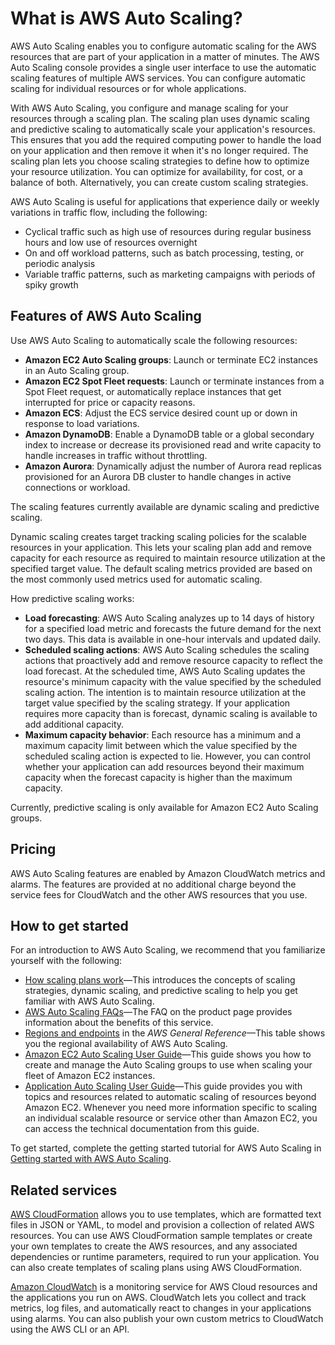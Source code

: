 # What is AWS Auto Scaling?<a name="what-is-aws-auto-scaling"></a>

AWS Auto Scaling enables you to configure automatic scaling for the AWS resources that are part of your application in a matter of minutes\. The AWS Auto Scaling console provides a single user interface to use the automatic scaling features of multiple AWS services\. You can configure automatic scaling for individual resources or for whole applications\. 

With AWS Auto Scaling, you configure and manage scaling for your resources through a scaling plan\. The scaling plan uses dynamic scaling and predictive scaling to automatically scale your application's resources\. This ensures that you add the required computing power to handle the load on your application and then remove it when it's no longer required\. The scaling plan lets you choose scaling strategies to define how to optimize your resource utilization\. You can optimize for availability, for cost, or a balance of both\. Alternatively, you can create custom scaling strategies\. 

AWS Auto Scaling is useful for applications that experience daily or weekly variations in traffic flow, including the following:
+ Cyclical traffic such as high use of resources during regular business hours and low use of resources overnight
+ On and off workload patterns, such as batch processing, testing, or periodic analysis
+ Variable traffic patterns, such as marketing campaigns with periods of spiky growth

## Features of AWS Auto Scaling<a name="scalable-resources"></a>

Use AWS Auto Scaling to automatically scale the following resources:
+ **Amazon EC2 Auto Scaling groups**: Launch or terminate EC2 instances in an Auto Scaling group\. 
+ **Amazon EC2 Spot Fleet requests**: Launch or terminate instances from a Spot Fleet request, or automatically replace instances that get interrupted for price or capacity reasons\. 
+ **Amazon ECS**: Adjust the ECS service desired count up or down in response to load variations\.
+ **Amazon DynamoDB**: Enable a DynamoDB table or a global secondary index to increase or decrease its provisioned read and write capacity to handle increases in traffic without throttling\. 
+ **Amazon Aurora**: Dynamically adjust the number of Aurora read replicas provisioned for an Aurora DB cluster to handle changes in active connections or workload\. 

The scaling features currently available are dynamic scaling and predictive scaling\. 

Dynamic scaling creates target tracking scaling policies for the scalable resources in your application\. This lets your scaling plan add and remove capacity for each resource as required to maintain resource utilization at the specified target value\. The default scaling metrics provided are based on the most commonly used metrics used for automatic scaling\. 

How predictive scaling works:
+ **Load forecasting**: AWS Auto Scaling analyzes up to 14 days of history for a specified load metric and forecasts the future demand for the next two days\. This data is available in one\-hour intervals and updated daily\. 
+ **Scheduled scaling actions**: AWS Auto Scaling schedules the scaling actions that proactively add and remove resource capacity to reflect the load forecast\. At the scheduled time, AWS Auto Scaling updates the resource's minimum capacity with the value specified by the scheduled scaling action\. The intention is to maintain resource utilization at the target value specified by the scaling strategy\. If your application requires more capacity than is forecast, dynamic scaling is available to add additional capacity\.
+ **Maximum capacity behavior**: Each resource has a minimum and a maximum capacity limit between which the value specified by the scheduled scaling action is expected to lie\. However, you can control whether your application can add resources beyond their maximum capacity when the forecast capacity is higher than the maximum capacity\. 

Currently, predictive scaling is only available for Amazon EC2 Auto Scaling groups\. 

## Pricing<a name="pricing"></a>

AWS Auto Scaling features are enabled by Amazon CloudWatch metrics and alarms\. The features are provided at no additional charge beyond the service fees for CloudWatch and the other AWS resources that you use\.

## How to get started<a name="how-to-get-started"></a>

For an introduction to AWS Auto Scaling, we recommend that you familiarize yourself with the following: 
+ [How scaling plans work](how-it-works.md)—This introduces the concepts of scaling strategies, dynamic scaling, and predictive scaling to help you get familiar with AWS Auto Scaling\.
+ [AWS Auto Scaling FAQs](https://aws.amazon.com/autoscaling/faqs/)—The FAQ on the product page provides information about the benefits of this service\.
+ [Regions and endpoints](https://docs.aws.amazon.com/general/latest/gr/autoscaling_region.html) in the *AWS General Reference*—This table shows you the regional availability of AWS Auto Scaling\. 
+ [Amazon EC2 Auto Scaling User Guide](https://docs.aws.amazon.com/autoscaling/ec2/userguide/)—This guide shows you how to create and manage the Auto Scaling groups to use when scaling your fleet of Amazon EC2 instances\.
+ [Application Auto Scaling User Guide](https://docs.aws.amazon.com/autoscaling/application/userguide/)—This guide provides you with topics and resources related to automatic scaling of resources beyond Amazon EC2\. Whenever you need more information specific to scaling an individual scalable resource or service other than Amazon EC2, you can access the technical documentation from this guide\.

To get started, complete the getting started tutorial for AWS Auto Scaling in [Getting started with AWS Auto Scaling](auto-scaling-getting-started.md)\.

## Related services<a name="related-services"></a>

[AWS CloudFormation](https://docs.aws.amazon.com/AWSCloudFormation/latest/UserGuide/) allows you to use templates, which are formatted text files in JSON or YAML, to model and provision a collection of related AWS resources\. You can use AWS CloudFormation sample templates or create your own templates to create the AWS resources, and any associated dependencies or runtime parameters, required to run your application\. You can also create templates of scaling plans using AWS CloudFormation\.

[Amazon CloudWatch](https://docs.aws.amazon.com/AmazonCloudWatch/latest/monitoring/) is a monitoring service for AWS Cloud resources and the applications you run on AWS\. CloudWatch lets you collect and track metrics, log files, and automatically react to changes in your applications using alarms\. You can also publish your own custom metrics to CloudWatch using the AWS CLI or an API\.